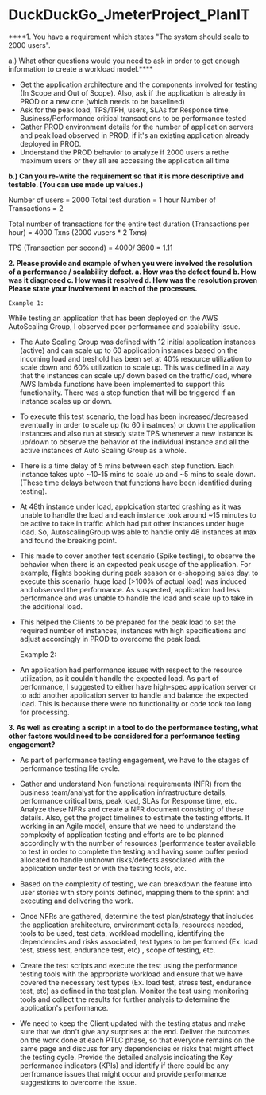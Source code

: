 # DuckDuckGo_JmeterProject_PlanIT

****1. You have a requirement which states
"The system should scale to 2000 users".

a.) What other questions would you need to ask in order to get enough information to create
a workload model.****

- Get the application architecture and the components involved for testing (In Scope and Out of Scope). Also, ask if the application is already in PROD or a new one (which needs to be baselined)
- Ask for the peak load, TPS/TPH, users, SLAs for Response time, Business/Performance critical transactions to be performance tested
- Gather PROD environment details  for the number of application servers and peak load observed in PROD, if it's an existing application already deployed in PROD.
- Understand the PROD behavior to analyze if 2000 users a rethe maximum users or they all are accessing the application all time 
		
**b.) Can you re-write the requirement so that it is more descriptive and testable. (You can use
made up values.)**

Number of users = 2000
Total test duration = 1 hour
Number of Transactions = 2

Total number of transactions for the entire test duration (Transactions per hour) = 4000 Txns (2000 vusers * 2 Txns)

TPS (Transaction per second) = 4000/ 3600 = 1.11 

**2. Please provide and example of when you were involved the resolution of a
performance / scalability defect.
a. How was the defect found
b. How was it diagnosed
c. How was it resolved
d. How was the resolution proven
Please state your involvement in each of the processes.**

	Example 1:

While testing an application that has been deployed on the AWS AutoScaling Group, I observed poor performance and scalability issue.

- The Auto Scaling Group was defined with 12 initial application instances (active) and can scale up to 60 application instances based on the incoming load and treshold has been set at 40% resource utilization to scale down and 60% utilization to scale up. This was defined in a way that the instances can scale up/ down based on the traffic/load, where AWS lambda functions have been implemented to support this functionality. There was a step function that will be triggered if an instance scales up or down.

- To execute this test scenario, the load has been increased/decreased eventually in order to scale up (to 60 insatnces) or down the application instances and also run at steady state TPS whenever a new instance is up/down to observe the behavior of the individual instance and all the active instances of Auto Scaling Group as a whole.

- There is a time delay of 5 mins between each step function. Each instance takes upto ~10-15 mins to scale up and ~5 mins to scale down. (These time delays between that functions have been identified during testing). 

- At 48th instance under load, applcication started crashing as it was unable to handle the load and each instance took around ~15 minutes to be active to take in traffic which had put other instances under huge load. So, AutoscalingGroup was able to handle only 48 instances at max and found the breaking point. 

- This made to cover another test scenario (Spike testing), to observe the behavior when there is an expected peak usage of the application. For example, flights booking during peak season or e-shopping sales day. to execute this scenario, huge load (>100% of actual load) was induced and observed the performance. As suspected, application had less performance and was unable to handle the load and scale up to take in the additional load. 

- This helped the Clients to be prepared for the peak load to set the required number of instances, instances with high specifications and adjust accordingly in PROD to overcome the peak load.

	Example 2:

- An application had performance issues with respect to the resource utilization, as it couldn't handle the expected load. As part of performance, I suggested to either have high-spec application server or to add another application server to handle and balance the expected load. This is because there were no functionality or code took too long for processing.


**3. As well as creating a script in a tool to do the performance testing, what other factors would
need to be considered for a performance testing engagement?**

- As part of performance testing engagement, we have to the stages of performance testing life cycle. 

- Gather and understand Non functional requirements (NFR) from the business team/analyst for the application infrastructure details, performance critical txns, peak load, SLAs for Response time, etc. Analyze these NFRs and create a NFR document consisting of these details. Also, get the project timelines to estimate the testing efforts. If working in an Agile model, ensure that we need to understand the complexity of application testing and efforts are to be planned accordingly with the number of resources (performance tester available to test in order to complete the testing and having some buffer period allocated to handle unknown risks/defects associated with the application under test or with the testing tools, etc. 
	
- Based on the complexity of testing, we can breakdown the feature into user stories with story points defined, mapping them to the sprint and executing and delivering the work.
	
- Once NFRs are gathered, determine the test plan/strategy that includes the application architecture, environment details, resources needed, tools to be used, test data, workload modelling, identifying the dependencies and risks associated, test types to be performed (Ex. load test, stress test, endurance test, etc) , scope of testing, etc.

- Create the test scripts and execute the test using the performance testing tools with the appropriate workload and ensure that we have covered the necessary test types (Ex. load test, stress test, endurance test, etc) as defined in the test plan. Monitor the test using monitoring tools and collect the results for further analysis to determine the application's performance.

- We need to keep the Client updated with the testing status and make sure that we don't give any surprises at the end. Deliver the outcomes on the work done at each PTLC phase, so that everyone remains on the same page and discuss	for any dependencies or risks that might affect the testing cycle. Provide the detailed analysis indicating the Key performance indicators (KPIs) and identify if there could be any perfromance issues that might occur and provide performance suggestions to overcome the issue.

 







